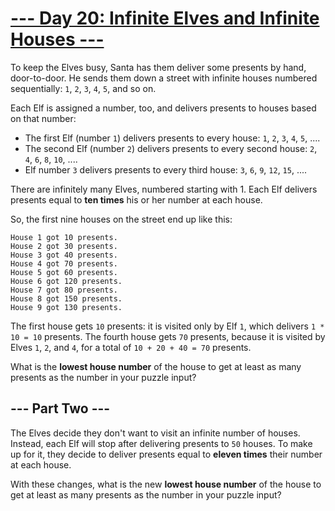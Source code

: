 # [--- Day 20: Infinite Elves and Infinite Houses ---](https://adventofcode.com/2015/day/20)

To keep the Elves busy, Santa has them deliver some presents by hand, door-to-door. He sends them down a street with infinite houses numbered sequentially: ``1``, ``2``, ``3``, ``4``, ``5``, and so on.

Each Elf is assigned a number, too, and delivers presents to houses based on that number:

- The first Elf (number ``1``) delivers presents to every house: ``1``, ``2``, ``3``, ``4``, ``5``, ....
- The second Elf (number ``2``) delivers presents to every second house: ``2``, ``4``, ``6``, ``8``, ``10``, ....
- Elf number ``3`` delivers presents to every third house: ``3``, ``6``, ``9``, ``12``, ``15``, ....

There are infinitely many Elves, numbered starting with 1. Each Elf delivers presents equal to **ten times** his or her number at each house.

So, the first nine houses on the street end up like this:

```
House 1 got 10 presents.
House 2 got 30 presents.
House 3 got 40 presents.
House 4 got 70 presents.
House 5 got 60 presents.
House 6 got 120 presents.
House 7 got 80 presents.
House 8 got 150 presents.
House 9 got 130 presents.
```

The first house gets ``10`` presents: it is visited only by Elf ``1``, which delivers ``1 * 10 = 10`` presents. The fourth house gets ``70`` presents, because it is visited by Elves ``1``, ``2``, and ``4``, for a total of ``10 + 20 + 40 = 70`` presents.

What is the **lowest house number** of the house to get at least as many presents as the number in your puzzle input?

## --- Part Two ---

The Elves decide they don't want to visit an infinite number of houses. Instead, each Elf will stop after delivering presents to ``50`` houses. To make up for it, they decide to deliver presents equal to **eleven times** their number at each house.

With these changes, what is the new **lowest house number** of the house to get at least as many presents as the number in your puzzle input?
